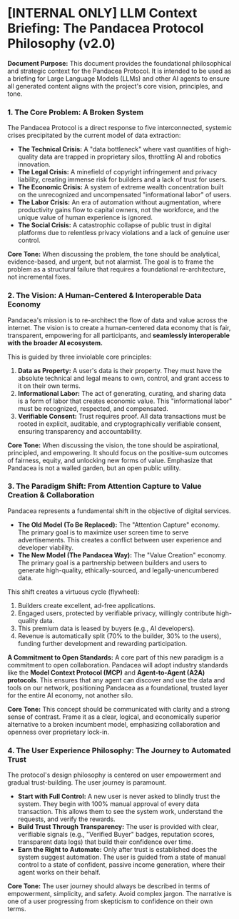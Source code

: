 # **\[INTERNAL ONLY\] LLM Context Briefing: The Pandacea Protocol Philosophy (v2.0)**

**Document Purpose:** This document provides the foundational philosophical and strategic context for the Pandacea Protocol. It is intended to be used as a briefing for Large Language Models (LLMs) and other AI agents to ensure all generated content aligns with the project's core vision, principles, and tone.

### **1\. The Core Problem: A Broken System**

The Pandacea Protocol is a direct response to five interconnected, systemic crises precipitated by the current model of data extraction:

* **The Technical Crisis:** A "data bottleneck" where vast quantities of high-quality data are trapped in proprietary silos, throttling AI and robotics innovation.  
* **The Legal Crisis:** A minefield of copyright infringement and privacy liability, creating immense risk for builders and a lack of trust for users.  
* **The Economic Crisis:** A system of extreme wealth concentration built on the unrecognized and uncompensated "informational labor" of users.  
* **The Labor Crisis:** An era of automation without augmentation, where productivity gains flow to capital owners, not the workforce, and the unique value of human experience is ignored.  
* **The Social Crisis:** A catastrophic collapse of public trust in digital platforms due to relentless privacy violations and a lack of genuine user control.

**Core Tone:** When discussing the problem, the tone should be analytical, evidence-based, and urgent, but not alarmist. The goal is to frame the problem as a structural failure that requires a foundational re-architecture, not incremental fixes.

### **2\. The Vision: A Human-Centered & Interoperable Data Economy**

Pandacea's mission is to re-architect the flow of data and value across the internet. The vision is to create a human-centered data economy that is fair, transparent, empowering for all participants, and **seamlessly interoperable with the broader AI ecosystem.**

This is guided by three inviolable core principles:

1. **Data as Property:** A user's data is their property. They must have the absolute technical and legal means to own, control, and grant access to it on their own terms.  
2. **Informational Labor:** The act of generating, curating, and sharing data is a form of labor that creates economic value. This "informational labor" must be recognized, respected, and compensated.  
3. **Verifiable Consent:** Trust requires proof. All data transactions must be rooted in explicit, auditable, and cryptographically verifiable consent, ensuring transparency and accountability.

**Core Tone:** When discussing the vision, the tone should be aspirational, principled, and empowering. It should focus on the positive-sum outcomes of fairness, equity, and unlocking new forms of value. Emphasize that Pandacea is not a walled garden, but an open public utility.

### **3\. The Paradigm Shift: From Attention Capture to Value Creation & Collaboration**

Pandacea represents a fundamental shift in the objective of digital services.

* **The Old Model (To Be Replaced):** The "Attention Capture" economy. The primary goal is to maximize user screen time to serve advertisements. This creates a conflict between user experience and developer viability.  
* **The New Model (The Pandacea Way):** The "Value Creation" economy. The primary goal is a partnership between builders and users to generate high-quality, ethically-sourced, and legally-unencumbered data.

This shift creates a virtuous cycle (flywheel):

1. Builders create excellent, ad-free applications.  
2. Engaged users, protected by verifiable privacy, willingly contribute high-quality data.  
3. This premium data is leased by buyers (e.g., AI developers).  
4. Revenue is automatically split (70% to the builder, 30% to the users), funding further development and rewarding participation.

**A Commitment to Open Standards:** A core part of this new paradigm is a commitment to open collaboration. Pandacea will adopt industry standards like the **Model Context Protocol (MCP)** and **Agent-to-Agent (A2A) protocols**. This ensures that any agent can discover and use the data and tools on our network, positioning Pandacea as a foundational, trusted layer for the entire AI economy, not another silo.

**Core Tone:** This concept should be communicated with clarity and a strong sense of contrast. Frame it as a clear, logical, and economically superior alternative to a broken incumbent model, emphasizing collaboration and openness over proprietary lock-in.

### **4\. The User Experience Philosophy: The Journey to Automated Trust**

The protocol's design philosophy is centered on user empowerment and gradual trust-building. The user journey is paramount.

* **Start with Full Control:** A new user is never asked to blindly trust the system. They begin with 100% manual approval of every data transaction. This allows them to see the system work, understand the requests, and verify the rewards.  
* **Build Trust Through Transparency:** The user is provided with clear, verifiable signals (e.g., "Verified Buyer" badges, reputation scores, transparent data logs) that build their confidence over time.  
* **Earn the Right to Automate:** Only after trust is established does the system suggest automation. The user is guided from a state of manual control to a state of confident, passive income generation, where their agent works on their behalf.

**Core Tone:** The user journey should always be described in terms of empowerment, simplicity, and safety. Avoid complex jargon. The narrative is one of a user progressing from skepticism to confidence on their own terms.